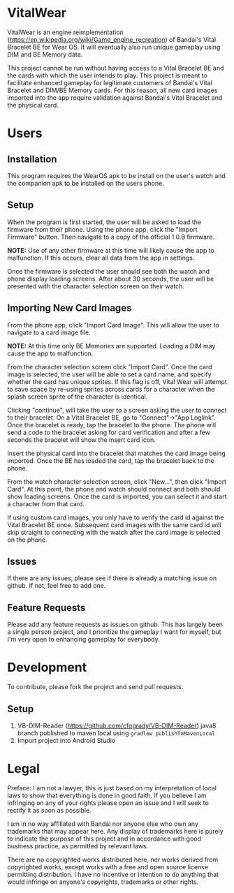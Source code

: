 # VitalWear
VitalWear is an engine reimplementation (https://en.wikipedia.org/wiki/Game_engine_recreation)
of Bandai's Vital Bracelet BE for Wear OS. It will eventually also run unique gameplay using
DIM and BE Memory data.

This project cannot be run without having access to a Vital Bracelet BE and the cards with which the
user intends to play. This project is meant to facilitate enhanced gameplay for legitimate customers
of Bandai's Vital Bracelet and DIM/BE Memory cards. For this reason, all new card images imported
into the app require validation against Bandai's Vital Bracelet and the physical card.

# Users
## Installation
This program requires the WearOS apk to be install on the user's watch and the companion apk to be
installed on the users phone.

## Setup
When the program is first started, the user will be asked to load the firmware from their phone.
Using the phone app, click the "Import Firmware" button. Then navigate to a copy of the official
1.0.B firmware.

**NOTE:** Use of any other firmware at this time will likely cause the app to malfunction. If this
occurs, clear all data from the app in settings.

Once the firmware is selected the user should see both the watch and phone display loading screens.
After about 30 seconds, the user will be presented with the character selection screen on their
watch.

## Importing New Card Images
From the phone app, click "Import Card Image". This will allow the user to navigate to a card image
file.

**NOTE:** At this time only BE Memories are supported. Loading a DIM may cause the app to malfunction.

From the character selection screen click "Import Card". Once the card image is selected, the user
will be able to set a card name, and specify whether the card has unique sprites. If this flag is
off, Vital Wear will attempt to save space by re-using sprites across cards for a character when the
splash screen sprite of the character is identical.

Clicking "continue", will take the user to a screen asking the user to connect to their bracelet.
On a Vital Bracelet BE, go to "Connect"->"App Loglink". Once the bracelet is ready, tap the bracelet
to the phone. The phone will send a code to the bracelet asking for card verification and after a
few seconds the bracelet will show the insert card icon.

Insert the physical card into the bracelet that matches the card image being imported. Once the BE
has loaded the card, tap the bracelet back to the phone.

From the watch character selection screen, click "New...", then click "Import Card". At this point,
the phone and watch should connect and both should show loading screens. Once the card is imported,
you can select it and start a character from that card.

If using custom card images, you only have to verify the card id against the Vital Bracelet BE once.
Subsequent card images with the same card id will skip straight to connecting with the watch after
the card image is selected on the phone.

## Issues
If there are any issues, please see if there is already a matching issue on github. If not, feel
free to add one.

## Feature Requests
Please add any feature requests as issues on github. This has largely been a single person project,
and I prioritize the gameplay I want for myself, but I'm very open to enhancing gameplay for
everybody.

# Development
To contribute, please fork the project and send pull requests.

## Setup
1) VB-DIM-Reader (https://github.com/cfogrady/VB-DIM-Reader) java8 branch published to maven local using `gradlew publishToMavenLocal`
2) Import project into Android Studio

# Legal
Preface: I am not a lawyer, this is just based on my interpretation of local laws to show that
everything is done in good faith. If you believe I am infringing on any of your rights please open
an issue and I will seek to rectify it as soon as possible.

I am in no way affiliated with Bandai nor anyone else who own any trademarks that may
appear here. Any display of trademarks here is purely to indicate the purpose of this project and
in accordance with good business practice, as permitted by relevant laws.

There are no copyrighted works distributed here, nor works derived from copyrighted works, except
works with a free and open source license permitting distribution. I have no incentive or intention
to do anything that would infringe on anyone's copyrights, trademarks or other rights.